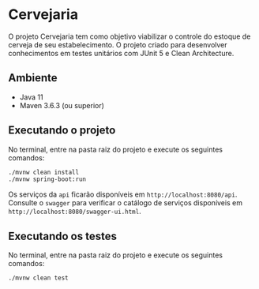 # Cervejaria

O projeto Cervejaria tem como objetivo viabilizar o controle do estoque de cerveja de seu estabelecimento.
O projeto criado para desenvolver conhecimentos em testes unitários com JUnit 5 e Clean Architecture.

## Ambiente

* Java 11
* Maven 3.6.3 (ou superior)

## Executando o projeto

No terminal, entre na pasta raiz do projeto e execute os seguintes comandos:

```bash
./mvnw clean install
./mvnw spring-boot:run 
```

Os serviços da `api` ficarão disponíveis em `http://localhost:8080/api`.
Consulte o `swagger` para verificar o catálogo de serviços disponíveis em `http://localhost:8080/swagger-ui.html`.

## Executando os testes

No terminal, entre na pasta raiz do projeto e execute os seguintes comandos:

```bash
./mvnw clean test
```